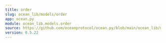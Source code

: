 ```yaml
---
title: order
slug: ocean_lib/models/order
app: ocean.py
module: ocean_lib.models.order
source: https://github.com/oceanprotocol/ocean.py/blob/main/ocean_lib/models/order.py
version: 0.5.22
---
```

